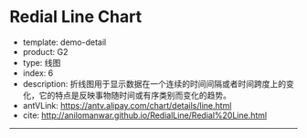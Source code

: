 # Redial Line Chart

- template: demo-detail
- product: G2
- type: 线图
- index: 6
- description: 折线图用于显示数据在一个连续的时间间隔或者时间跨度上的变化，它的特点是反映事物随时间或有序类别而变化的趋势。
- antVLink: https://antv.alipay.com/chart/details/line.html
- cite: http://anilomanwar.github.io/RedialLine/Redial%20Line.html
----

<script>
var data = [
  {"term":"Zombieland","count":9},
  {"term":"Wieners","count":8},
  {"term":"Toy Story","count":8},
  {"term":"trashkannon","count":7},
  {"term":"the GROWLERS","count":6},
  {"term":"mudweiser","count":6},
  {"term":"ThunderCats","count":4},
  {"term":"The Taqwacores - Motion Picture","count":4},
  {"term":"The Shawshank Redemption","count":2},
  {"term":"The Olivia Experiment","count":1}
];
var chart = new G2.Chart({
  id: 'c1',
  width: 1000,
  height: 500,
  plotCfg: {
    margin: [20, 80]
  }
});
chart.source(data, {
  count: {
    max: 12
  }
});
chart.coord('theta', {
  inner: 0.2
});
chart.interval().position('term*count').color('#009999').shape('line'); // 线状柱状图
chart.point().position('term*count').color('#009999').shape('circle');

for(var i = 0, l = data.length; i < l; i++) {
  var obj = data[i];
  chart.guide().text([obj.term, 0], obj.term + ' ', {
    textAlign: 'right'
  });
}

chart.guide().text([-3.5, 0], 'Music', {
  textAlign: 'center',
  fontSize: 28,
  fill: '#066'
});

chart.render();
</script>
